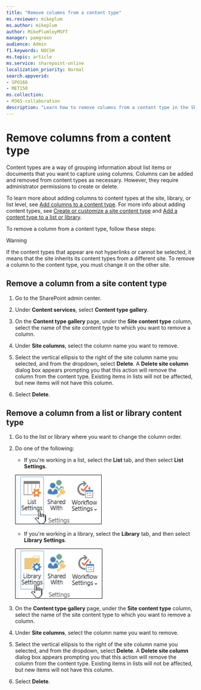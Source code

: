 ```yaml
---
title: "Remove columns from a content type"
ms.reviewer: mikeplum
ms.author: mikeplum
author: MikePlumleyMSFT
manager: pamgreen
audience: Admin
f1.keywords: NOCSH
ms.topic: article
ms.service: sharepoint-online
localization_priority: Normal
search.appverid:
- SPO160
- MET150
ms.collection:  
- M365-collaboration
description: "Learn how to remove columns from a content type in the SharePoint admin center for Enterprise Content Types."
---
```


# Remove columns from a content type

Content types are a way of grouping information about list items or documents that you want to capture using columns. Columns can be added and removed from content types as necessary. However, they require administrator permissions to create or delete.

To learn more about adding columns to content types at the site, library, or list level, see [Add columns to a content type](https://support.microsoft.com/office/add-columns-to-a-content-type-1806e29e-8bcd-4058-b0e7-3aac40a3ae9a). For more info about adding content types, see [Create or customize a site content type](https://support.microsoft.com/office/create-or-customize-a-site-content-type-27eb6551-9867-4201-a819-620c5658a60f) and [Add a content type to a list or library](https://support.microsoft.com/office/add-a-content-type-to-a-list-or-library-917366ae-f7a2-47ad-87a5-9689a1884e60).

To remove a column from a content type, follow these steps:

> [!WARNING]
> If the content types that appear are not hyperlinks or cannot be selected, it means that the site inherits its content types from a different site. To remove a column to the content type, you must change it on the other site.

## Remove a column from a site content type

1. Go to the SharePoint admin center.

2. Under **Content services**, select **Content type gallery**.

3. On the **Content type gallery** page, under the **Site content type** column, select the name of the site content type to which you want to remove a column.

4. Under **Site columns**, select the column name you want to remove.

5. Select the vertical ellipsis to the right of the site column name you selected, and from the dropdown, select **Delete**. A **Delete site column** dialog box appears prompting you that this action will remove the column from the content type. Existing items in lists will not be affected, but new items will not have this column.

6. Select **Delete**.

## Remove a column from a list or library content type

1. Go to the list or library where you want to change the column order.

2. Do one of the following:

    - If you're working in a list, select the **List** tab, and then select **List Settings**.
    
    ![List settings](media/list-settings.png)

    - If you're working in a library, select the **Library** tab, and then select **Library Settings**.
    
    ![Library settings](media/library-settings.png)

3. On the **Content type gallery** page, under the **Site content type** column, select the name of the site content type to which you want to remove a column.

4. Under **Site columns**, select the column name you want to remove.

5. Select the vertical ellipsis to the right of the site column name you selected, and from the dropdown, select **Delete**. A **Delete site column** dialog box appears prompting you that this action will remove the column from the content type. Existing items in lists will not be affected, but new items will not have this column.

6. Select **Delete**.
